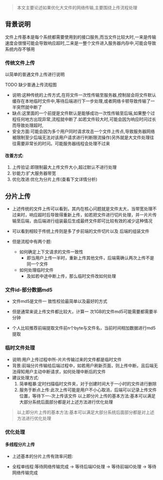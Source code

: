 >  本文主要论述如果优化大文件的网络传输,主要围绕上传流程处理

## 背景说明

文件上传基本是每个系统都需要使用到的接口服务,而当文件比较大时,一来是传输速度会很慢可能会导致响应超时,二来是一整个文件进入服务器内存中,可能会导致系统内存不够用

### 传统文件上传

以简单的普通文件上传进行说明

<uml>

TODO 缺少普通上传流程图

</uml>

* 说明:这种传统的上传方式,在将文件一次性传输至服务器,控制层会将文件默认缓存在本地临时文件中,等待后端进行下一步处理,或者网络卡顿导致传输了一半突然就中断了
* 缺点:这里面的一个前提是文件默认是能够成功一次性传输至后端,如果整个过程任何地方出现异常,流程就中断了.如若文件较大时,可能会因为响应时问过长而导致处理超时,
* 安全方面:可能会因为多个用户同时请求攻击一个文件上传点,导致服务器网络被限制至少后端无法对该用户请求进行判断限流操作)另外就是大文件处理往往需要非常长的时问。可能服务器线程会处理不过来

#### 改善方式:

1. 上传验证:即限制最大上传文件大小,超过默认不进行处理
2. 钞能力:扩大服务器带宽
3. 优化改进:优化为分片上传(查看下文详情分析)

## 分片上传

* 上述传统的文件上传可以看到，其内在核心问题就是文件太大，当带宽处理不过来时，响应超时后导致得重新上传，如若把文件进行切片处理，并一片片传输至后端，由后端进行组装最后生成最终文件即可比较有效的减少这种情况

* 可以看到相较于传统上传则是多了步前端的文件切片以及 后端的组装文件
* 但是流程中有两个题:
  * 如何确定上下文请求的文件一致性
    * 即当用户上传一半时，重新上传其他文件，后端需确认两次上传不是同一个文件
  * 如何处理临时文件
    * 及如若中途中断上传，那么临时文件改如何处理

### 文件id-部分数据md5

* 文件md5是文件一 致性校验最简单以及最好的方式

* 但是通常来说上传文件都比较大，计算一 次1GB的文件md5可能需要都需要半分钟
* 个人比较推荐前端提取文件前n个byte与文件名，当前时间相加数据进行md5提取



### 临时文件处理

* 说明:用户上传过程中所-片片传输过来的文件都是临时文件
* 背景:前端分片传输给后端过程中，如若用户刷新页面，则上传中断，且后端无法得知用户主动中断请求，如何处理中断后的文件
* 建议处理方式:
  1. 简单粗暴:定时扫描临时文件夹，对于创建时间大于一小时的文件进行删除
  2. 服务于断点上传:此次上传可能是用户不小心取消，后端可以记录上传文件位置，等待下一-次上传该文件
     以上即分片上传的基本方法:基本可以满足大部分系统后面部分都是对上述方法进行优化处理

> 以上即分片上传的基本方法:基本可以满足大部分系统后面部分都是对上述方法进行优化处理



### 优化处理

#### 多线程分片上传

* 上述基本的分片上传有效率问题:

* 全程单线程:等待网络传输完成 -> 等待后端IO处理 -> 等待前端IO处理 -> 等待网络传输完成
